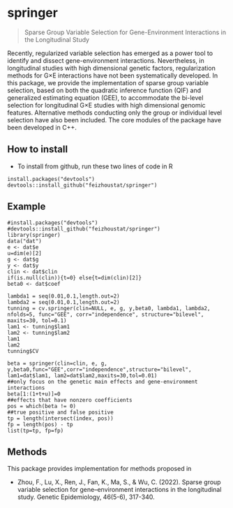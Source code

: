 
<!-- README.md is generated from README.Rmd. Please edit that file -->

# springer

> Sparse Group Variable Selection for Gene-Environment Interactions in the Longitudinal Study

Recently, regularized variable selection has emerged as a power tool to identify and dissect gene-environment interactions. Nevertheless, in longitudinal studies with high dimensional genetic factors, regularization methods for G×E interactions have not been systematically developed. In this package, we provide the implementation of sparse group variable selection, based on both the quadratic inference function (QIF) and generalized estimating equation (GEE), to accommodate the bi-level selection for longitudinal G×E studies with high dimensional genomic features. Alternative methods conducting only the group or individual level selection have also been included. The core modules of the package have been developed in C++.

## How to install

 - To install from github, run these two lines of code in R

<!-- end list -->

    install.packages("devtools")
    devtools::install_github("feizhoustat/springer")

## Example

    #install.packages("devtools")
    #devtools::install_github("feizhoustat/springer")
    library(springer)
    data("dat")
    e <- dat$e
    u=dim(e)[2]
    g <- dat$g
    y <- dat$y
    clin <- dat$clin
    if(is.null(clin)){t=0} else{t=dim(clin)[2]}
    beta0 <- dat$coef

    lambda1 = seq(0.01,0.1,length.out=2)
    lambda2 = seq(0.01,0.1,length.out=2)
    tunning = cv.springer(clin=NULL, e, g, y,beta0, lambda1, lambda2, nfolds=5, func="GEE", corr="independence", structure="bilevel", maxits=30, tol=0.1)
    lam1 <- tunning$lam1
    lam2 <- tunning$lam2
    lam1
    lam2
    tunning$CV
    
    beta = springer(clin=clin, e, g, y,beta0,func="GEE",corr="independence",structure="bilevel",
    lam1=dat$lam1, lam2=dat$lam2,maxits=30,tol=0.01)
    ##only focus on the genetic main effects and gene-environment interactions
    beta[1:(1+t+u)]=0
    ##effects that have nonzero coefficients
    pos = which(beta != 0)
    ##true positive and false positive
    tp = length(intersect(index, pos))
    fp = length(pos) - tp
    list(tp=tp, fp=fp)

## Methods

This package provides implementation for methods proposed in

  - Zhou, F., Lu, X., Ren, J., Fan, K., Ma, S., & Wu, C. (2022). Sparse group variable selection for gene–environment interactions in the longitudinal study. Genetic Epidemiology, 46(5-6), 317-340.
